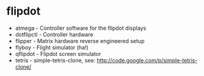 flipdot
=======

- atmega	- Controller software for the flipdot displays
- dotflipctl	- Controller hardware
- flipper	- Matrix hardware reverse engineered setup
- flyboy	- Flight simulator (ha!)
- qflipdot	- Flipdot screen simulator
- tetris	- simple-tetris-clone, see: http://code.google.com/p/simple-tetris-clone/

